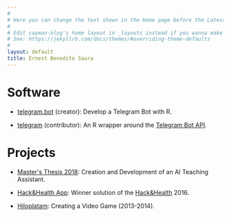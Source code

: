 ```yaml
---
#
# Here you can change the text shown in the Home page before the Latest Posts section.
#
# Edit cayman-blog's home layout in _layouts instead if you wanna make some changes
# See: https://jekyllrb.com/docs/themes/#overriding-theme-defaults
#
layout: default
title: Ernest Benedito Saura
---
```


# Software

- [telegram.bot](https://github.com/ebeneditos/telegram.bot) (creator): Develop a Telegram Bot with R.

- [telegram](https://github.com/ebeneditos/telegram) (contributor): An R wrapper around the [Telegram Bot API](https://core.telegram.org/bots/api).

# Projects

- [Master's Thesis 2018](https://upcommons.upc.edu/handle/2117/117930?locale-attribute=en): Creation and Development of an AI Teaching Assistant. 

- [Hack&Health App](https://ebeneditos.github.io/Hack-Health-App/): Winner solution of the [Hack&Health](http://www.terrassa.cat/es/hack-health) 2016.

- [Hiloplatam](https://sites.google.com/site/hiloplatam/): Creating a Video Game (2013-2014).
